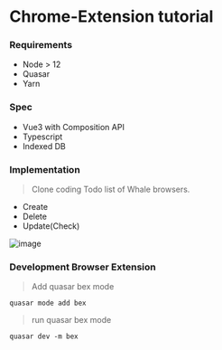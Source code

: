 # Chrome-Extension tutorial

### Requirements

- Node > 12
- Quasar
- Yarn

### Spec

- Vue3 with Composition API
- Typescript
- Indexed DB

### Implementation

> Clone coding Todo list of Whale browsers.

- Create
- Delete
- Update(Check)

![image](https://s3.us-west-2.amazonaws.com/secure.notion-static.com/ebcbbb6e-7298-42b4-b106-27b85391f50c/Untitled.png?X-Amz-Algorithm=AWS4-HMAC-SHA256&X-Amz-Credential=AKIAT73L2G45O3KS52Y5%2F20210910%2Fus-west-2%2Fs3%2Faws4_request&X-Amz-Date=20210910T141618Z&X-Amz-Expires=86400&X-Amz-Signature=cf9c9d0f71af56af0e874de6838a4ccedb13f084b62d9e4ad31ebc5bd1abfcd1&X-Amz-SignedHeaders=host&response-content-disposition=filename%20%3D%22Untitled.png%22)

### Development Browser Extension

> Add quasar bex mode

```
quasar mode add bex
```

> run quasar bex mode

```
quasar dev -m bex
```
